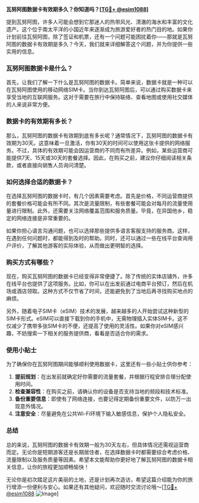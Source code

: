 **瓦努阿图数据卡有效期多久？你知道吗？[[TG💪+ @esim1088](https://t.me/s/esim1088)]**

提到瓦努阿图，许多人可能会想到它那迷人的热带风光、清澈的海水和丰富的文化遗产。这个位于南太平洋的小国近年来逐渐成为旅游爱好者的热门目的地。如果你计划前往瓦努阿图，除了签证和机票，还有一个问题可能困扰着你——那就是瓦努阿图的数据卡有效期是多久？今天，我们就来详细解答这个问题，并为你提供一些实用的信息。

### 瓦努阿图数据卡是什么？

首先，让我们了解一下什么是瓦努阿图的数据卡。简单来说，数据卡就是一种可以在瓦努阿图使用的移动网络SIM卡。当你到达瓦努阿图后，可以通过购买数据卡来享受当地的互联网服务。这对于需要在旅行中保持联络、查看地图或使用社交媒体的人来说非常方便。

### 数据卡的有效期有多长？

那么，瓦努阿图的数据卡有效期到底有多长呢？通常情况下，瓦努阿图的数据卡有效期为30天。这意味着一旦激活，你有30天的时间可以使用这张卡提供的网络服务。不过，具体的有效期可能会因运营商的不同而有所差异。例如，某些运营商可能提供7天、15天或30天的套餐选择。因此，在购买之前，建议你仔细阅读相关条款，或者直接向销售人员询问清楚。

### 如何选择合适的数据卡？

在选择瓦努阿图的数据卡时，有几个因素需要考虑。首先是价格，不同运营商提供的套餐价格可能会有所不同。其次是流量限制，有些套餐可能会对每月的流量使用量进行限制。此外，还需要关注网络覆盖范围和服务质量。毕竟，在异国他乡，稳定的网络连接是非常重要的。

如果你担心语言沟通问题，也可以选择那些提供多语言客服支持的服务商。这样，在遇到任何问题时，都能得到及时的帮助。同时，还可以通过一些在线平台查询用户评价，了解其他游客的实际体验，从而做出更明智的选择。

### 购买方式有哪些？

现在，购买瓦努阿图的数据卡已经变得非常便捷了。除了传统的实体店铺外，许多在线平台也提供了这项服务。比如，你可以在出发前通过电商平台预订，然后在机场或酒店领取。这种方式不仅节省了时间，还能避免到了当地后再寻找购买地点的麻烦。

另外，随着电子SIM卡（eSIM）技术的发展，越来越多的人开始尝试这种新型的SIM卡形式。eSIM可以直接下载到你的手机中，无需物理插入实体SIM卡。这不仅减少了携带多张SIM卡的不便，还提高了使用的灵活性。如果你对eSIM感兴趣，不妨搜索一下相关的服务提供商，看看是否适合你的需求。

### 使用小贴士

为了确保你在瓦努阿图期间能够顺利使用数据卡，这里还有一些小贴士供你参考：

1. **提前规划**：在出发前就确定好你需要的流量套餐，并根据行程安排合理分配使用时间。
2. **检查兼容性**：在购买之前，请确认你的设备是否支持当地的频段和技术标准。
3. **备份重要信息**：即使有了网络连接，也要记得定期备份重要文件，以防万一出现意外情况。
4. **注意安全**：尽量避免在公共Wi-Fi环境下输入敏感信息，保护个人隐私安全。

### 总结

总的来说，瓦努阿图的数据卡有效期一般为30天左右，但具体情况还需视运营商而定。无论你是短期游客还是长期居住者，在选择数据卡时都需要综合考虑价格、流量限制以及服务质量等因素。希望本文能帮助你更好地了解瓦努阿图的数据卡相关信息，让你的旅程更加顺畅愉快！

无论你是初次踏足这片美丽的土地，还是计划再次造访，希望这篇介绍能为你的旅行增添一份便利与安心。如果还有其他疑问，欢迎随时交流讨论哦～[[TG💪+ @esim1088](https://t.me/s/esim1088) ![Image](https://i.postimg.cc/4NQfJmqS/Snipaste-2025-05-13-00-14-12.png)]